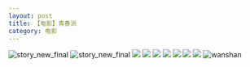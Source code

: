 ```yaml
---
layout: post
title: 【电影】青春派
category: 电影
---
```

![story_new_final](http://r8s97vm6g.hd-bkt.clouddn.com/img/love-top-220325-2.png)
![story_new_final](http://r8s97vm6g.hd-bkt.clouddn.com/img/story_new_final_0322.png)
![](http://r8s97vm6g.hd-bkt.clouddn.com/img/youth-pai-220325-1.png)
![](http://r8s97vm6g.hd-bkt.clouddn.com/img/youth-pai-220325-2.png)
![](http://r8s97vm6g.hd-bkt.clouddn.com/img/youth-pai-220325-3.png)
![](http://r8s97vm6g.hd-bkt.clouddn.com/img/youth-pai-220325-4.png)
![](http://r8s97vm6g.hd-bkt.clouddn.com/img/youth-pai-220325-5.png)
![](http://r8s97vm6g.hd-bkt.clouddn.com/img/youth-pai-220325-6.png)
![](http://r8s97vm6g.hd-bkt.clouddn.com/img/youth-pai-220325-7.JPG)
![wanshan](http://r8s97vm6g.hd-bkt.clouddn.com/img/wanshan.png)